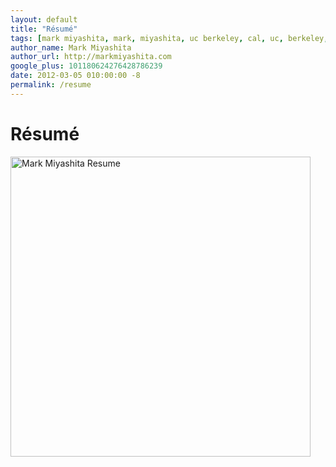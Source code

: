 ```yaml
---
layout: default
title: "Résumé"
tags: [mark miyashita, mark, miyashita, uc berkeley, cal, uc, berkeley, university of california, berkeley, computer science, cs, eecs, electrical engineering, mac, iphone, mac os x, mac hints, binaryage, mac hints from binaryage, tutorial, blog, apple, technology]
author_name: Mark Miyashita
author_url: http://markmiyashita.com
google_plus: 101180624276428786239
date: 2012-03-05 010:00:00 -8
permalink: /resume
---
```


<h1>Résumé</h1>

<a href="{{site.url}}/downloads/mark_miyashita_resume.pdf"><img class="clear blog-image-full-border" width="480" src="{{site.url}}/downloads/mark_miyashita_resume.jpg" title="Mark Miyashita Resume"></a>